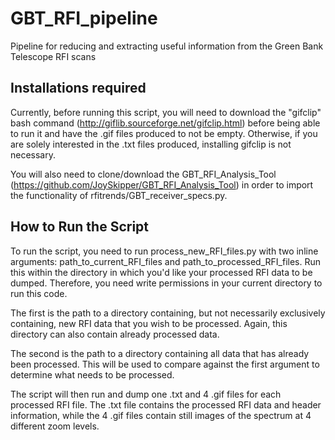 # GBT_RFI_pipeline
Pipeline for reducing and extracting useful information from the Green Bank Telescope RFI scans 

## Installations required

Currently, before running this script, you will need to download the "gifclip" bash command (http://giflib.sourceforge.net/gifclip.html) before being able to run it and have the .gif files produced to not be empty. Otherwise, if you are solely interested in the .txt files produced, installing gifclip is not necessary. 

You will also need to clone/download the GBT_RFI_Analysis_Tool (https://github.com/JoySkipper/GBT_RFI_Analysis_Tool) in order to import the functionality of rfitrends/GBT_receiver_specs.py. 

## How to Run the Script

To run the script, you need to run process_new_RFI_files.py with two inline arguments: path_to_current_RFI_files and path_to_processed_RFI_files. Run this within the directory in which you'd like your processed RFI data to be dumped. Therefore, you need write permissions in your current directory to run this code. 

The first is the path to a directory containing, but not necessarily exclusively containing, new RFI data that you wish to be processed. Again, this directory can also contain already processed data. 

The second is the path to a directory containing all data that has already been processed. This will be used to compare against the first argument to determine what needs to be processed. 

The script will then run and dump one .txt and 4 .gif files for each processed RFI file. The .txt file contains the processed RFI data and header information, while the 4 .gif files contain still images of the spectrum at 4 different zoom levels. 

